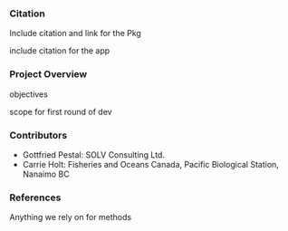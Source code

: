 ### Citation

Include citation and link for the Pkg

include citation for the app


### Project Overview

objectives

scope for first round of dev




### Contributors

* Gottfried Pestal: SOLV Consulting Ltd. 
* Carrie Holt: Fisheries and Oceans Canada, Pacific Biological Station, Nanaimo BC   

### References

Anything we rely on for methods



